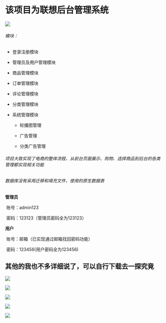 # 该项目为联想后台管理系统

![](F:\1.png)

###### 模块：

- 登录注册模块

- 管理员及用户管理模块

- 商品管理模块

- 订单管理模块

- 评论管理模块

- 分类管理模块

- 系统管理模块

  - 轮播图管理

  - 广告管理

  - 分类广告管理 
###### 项目大致实现了电商的整体流程，从前台页面展示、购物、选择商品到后台的各类管理都实现相关功能
###### 数据库没有采用迁移和填充文件，使用的原生数据表

**管理员**

​		账号：admin123

​		密码：123123（管理员密码全为123123）

**用户**

​		账号：邮箱（已实现通过邮箱找回密码功能）

​		密码：123456(用户密码全为123456)

## **其他的我也不多详细说了，可以自行下载去一探究竟**

![](F:\2.png)

![](F:\3.png)

![](F:\4.png)

![](F:\5.png)

![](F:\6.png)